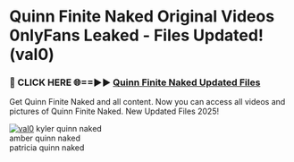 # Quinn Finite Naked Original Videos 0nlyFans Leaked - Files Updated! (val0)

<h3>🔴 CLICK HERE 🌐==►► <a href="https://tinyurl.com/up5wt9bj" rel="nofollow">Quinn Finite Naked Updated Files</a></h3>

Get Quinn Finite Naked and all content. Now you can access all videos and pictures of Quinn Finite Naked. New Updated Files 2025!

[![val0](https://i.imgur.com/ABiUzMV.gif)](https://tinyurl.com/up5wt9bj)
kyler quinn naked<br>
amber quinn naked<br>
patricia quinn naked